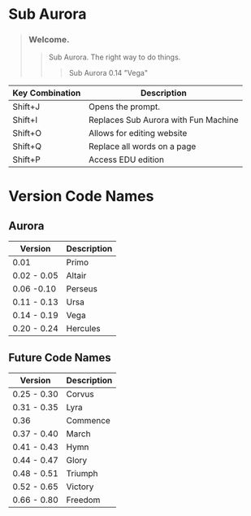 # Sub Aurora

> ### Welcome.
>> Sub Aurora. The right way to do things.
>>> Sub Aurora 0.14 "Vega"

| Key Combination | Description |
| --------------- | ----------- |
| Shift+J         | Opens the prompt. |
| Shift+I         | Replaces Sub Aurora with Fun Machine |
| Shift+O         | Allows for editing website |
| Shift+Q         | Replace all words on a page |
| Shift+P         | Access EDU edition |

# Version Code Names

## Aurora 
| Version | Description |
| --------------- | ----------- |
| 0.01         | Primo |
| 0.02 -  0.05       | Altair |
| 0.06 -0.10       | Perseus |
| 0.11 - 0.13        | Ursa |
| 0.14 - 0.19       | Vega |
| 0.20 - 0.24       | Hercules |

## Future Code Names 

| Version | Description |
| ---------------| -------------- |
| 0.25 - 0.30 | Corvus |
| 0.31 - 0.35 | Lyra |
| 0.36 | Commence |
| 0.37 - 0.40 | March |
| 0.41 - 0.43 | Hymn |
| 0.44 - 0.47 | Glory |
| 0.48 - 0.51 | Triumph |
| 0.52 - 0.65 | Victory |
| 0.66 - 0.80 | Freedom |


